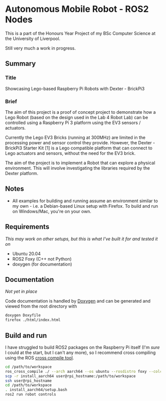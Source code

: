 # Autonomous Mobile Robot - ROS2 Nodes

This is a part of the Honours Year Project of my BSc Computer Science at the University of Liverpool.

Still very much a work in progress.

## Summary

### Title

Showcasing Lego-based Raspberry Pi Robots with Dexter - BrickPi3

### Brief

The aim of this project is a proof of concept project to demonstrate how a Lego Robot (based on the design used in the Lab 4 Robot Lab) can be controlled using a Raspberry Pi 3 platform using the EV3 sensors / actuators.

Currently the Lego EV3 Bricks (running at 300MHz) are limited in the processing power and sensor control they provide. However, the Dexter - BrickPi3 Starter Kit [1] is a Lego compatible platform that can connect to Lego actuators and sensors, without the need for the EV3 brick.

The aim of the project is to implement a Robot that can explore a physical environment. This will involve investigating the libraries required by the Dexter platform.

## Notes

- All examples for building and running assume an environment similar to my own - i.e. a Debian-based Linux setup with Firefox. To build and run on Windows/Mac, you're on your own.

## Requirements

_This may work on other setups, but this is what I've built it for and tested it on_

- Ubuntu 20.04
- ROS2 Foxy (C++ not Python)
- doxygen (for documentation)

## Documentation

_Not yet in place_

Code documentation is handled by [Doxygen](https://www.doxygen.nl/index.html) and can be generated and viewed from the root directory with

```bash
doxygen Doxyfile
firefox ./html/index.html
```

## Build and run

I have struggled to build ROS2 packages on the Raspberry Pi itself (I'm _sure_ I could at the start, but I can't any more), so I recommend cross compiling using the ROS [cross compile tool](https://github.com/ros-tooling/cross_compile).

```bash
cd /path/to/workspace
ros_cross_compile ./ --arch aarch64 --os ubuntu --rosdistro foxy --colcon-defaults ./colcon_cross_compile.yml
scp -r install_aarch64 user@rpi_hostname:/path/to/workspace
ssh user@rpi_hostname
cd /path/to/workspace
. install_aarch64/setup.bash
ros2 run robot controls
```
